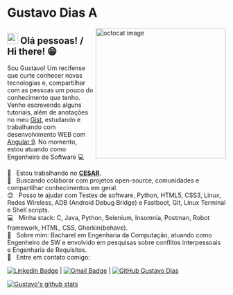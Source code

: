 # Gustavo Dias A

<img align="right" width="300" height="300" src="https://i.ibb.co/cxqL8wp/octocat.png" alt="octocat image">

## <img src="https://media.giphy.com/media/hvRJCLFzcasrR4ia7z/giphy.gif" width="25px"> Olá pessoas! / Hi there! 😁

Sou Gustavo!
Um recifense que curte conhecer novas tecnologias e, compartilhar com as pessoas um pouco do conhecimento que tenho.  
Venho escrevendo alguns tutoriais, além de anotações no meu [Gist](https://gist.github.com/gfda), estudando e trabalhando com desenvolvimento WEB com [Angular 9](https://angular.io/).
No momento, estou atuando como Engenheiro de Software :computer:

:orange_heart:  &nbsp; Estou trabalhando no [**CESAR**](https://www.cesar.org.br/).
 <br/> :rocket: &nbsp; Buscando colaborar com projetos open-source, comunidades e compartilhar conhecimentos em geral.
 <br/> :blush: &nbsp; Posso te ajudar com Testes de software, Python, HTML5, CSS3, Linux, Redes Wireless, ADB (Android Debug Bridge) e Fastboot, Git, Linux Terminal e Shell scripts.
 <br/> :computer: &nbsp; Minha stack: C, Java, Python, Selenium, Insomnia, Postman, Robot framework, HTML, CSS, Gherkin(behave).
 <br/> 💬  &nbsp; Sobre mim: Bacharel em Engenharia da Computação, atuando como Engenheiro de SW e envolvido em pesquisas sobre conflitos interpessoais e Engenharia de Requisitos.
 <br/> :email: &nbsp; Entre em contato comigo:

[![Linkedin Badge](https://img.shields.io/badge/-GustavoDiasA-blue?style=flat-square&logo=Linkedin&logoColor=white&link=https://www.linkedin.com/in/gustavo-dias-alexandre-543568157/)](https://www.linkedin.com/in/gustavo-dias-alexandre-543568157/)
|
[![Gmail Badge](https://img.shields.io/badge/-gfdiasa@gmail.com-c14438?style=flat-square&logo=Gmail&logoColor=white&link=mailto:tgmarinho@gmail.com)](mailto:gfdiasa@gmail.com)
|
[![GitHub Gustavo Dias]( https://img.shields.io/github/followers/gfda?label=follow&style=social)](https://github.com/gfda)

[![Gustavo's github stats](https://github-readme-stats.vercel.app/api?username=gfda&show_icons=true&theme=dracula)](https://github.com/gfda/github-readme-stats)
